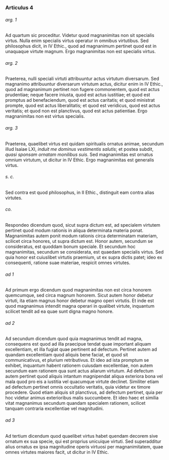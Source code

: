 ### Articulus 4

###### arg. 1
Ad quartum sic proceditur. Videtur quod magnanimitas non sit specialis virtus. Nulla enim specialis virtus operatur in omnibus virtutibus. Sed philosophus dicit, in IV Ethic., quod ad magnanimum pertinet quod est in unaquaque virtute magnum. Ergo magnanimitas non est specialis virtus.

###### arg. 2
Praeterea, nulli speciali virtuti attribuuntur actus virtutum diversarum. Sed magnanimo attribuuntur diversarum virtutum actus, dicitur enim in IV Ethic., quod ad magnanimum pertinet non fugere commonentem, quod est actus prudentiae; neque facere iniusta, quod est actus iustitiae; et quod est promptus ad benefaciendum, quod est actus caritatis; et quod ministrat prompte, quod est actus liberalitatis; et quod est veridicus, quod est actus veritatis; et quod non est planctivus, quod est actus patientiae. Ergo magnanimitas non est virtus specialis.

###### arg. 3
Praeterea, quaelibet virtus est quidam spiritualis ornatus animae, secundum illud Isaiae LXI, *induit me dominus vestimentis salutis*; et postea subdit, *quasi sponsam ornatam monilibus suis*. Sed magnanimitas est ornatus omnium virtutum, ut dicitur in IV Ethic. Ergo magnanimitas est generalis virtus.

###### s. c.
Sed contra est quod philosophus, in II Ethic., distinguit eam contra alias virtutes.

###### co.
Respondeo dicendum quod, sicut supra dictum est, ad specialem virtutem pertinet quod modum rationis in aliqua determinata materia ponat. Magnanimitas autem ponit modum rationis circa determinatam materiam, scilicet circa honores, ut supra dictum est. Honor autem, secundum se consideratus, est quoddam bonum speciale. Et secundum hoc magnanimitas, secundum se considerata, est quaedam specialis virtus. Sed quia honor est cuiuslibet virtutis praemium, ut ex supra dictis patet; ideo ex consequenti, ratione suae materiae, respicit omnes virtutes.

###### ad 1
Ad primum ergo dicendum quod magnanimitas non est circa honorem quemcumque, sed circa magnum honorem. Sicut autem honor debetur virtuti, ita etiam magnus honor debetur magno operi virtutis. Et inde est quod magnanimus intendit magna operari in qualibet virtute, inquantum scilicet tendit ad ea quae sunt digna magno honore.

###### ad 2
Ad secundum dicendum quod quia magnanimus tendit ad magna, consequens est quod ad illa praecipue tendat quae important aliquam excellentiam, et illa fugiat quae pertinent ad defectum. Pertinet autem ad quandam excellentiam quod aliquis bene faciat, et quod sit communicativus, et plurium retributivus. Et ideo ad ista promptum se exhibet, inquantum habent rationem cuiusdam excellentiae, non autem secundum eam rationem qua sunt actus aliarum virtutum. Ad defectum autem pertinet quod aliquis intantum magnipendat aliqua exteriora bona vel mala quod pro eis a iustitia vel quacumque virtute declinet. Similiter etiam ad defectum pertinet omnis occultatio veritatis, quia videtur ex timore procedere. Quod etiam aliquis sit planctivus, ad defectum pertinet, quia per hoc videtur animus exterioribus malis succumbere. Et ideo haec et similia vitat magnanimus secundum quandam specialem rationem, scilicet tanquam contraria excellentiae vel magnitudini.

###### ad 3
Ad tertium dicendum quod quaelibet virtus habet quendam decorem sive ornatum ex sua specie, qui est proprius unicuique virtuti. Sed superadditur alius ornatus ex ipsa magnitudine operis virtuosi per magnanimitatem, quae omnes virtutes maiores facit, ut dicitur in IV Ethic.

